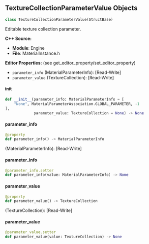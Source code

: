 ## TextureCollectionParameterValue Objects

```python
class TextureCollectionParameterValue(StructBase)
```

Editable texture collection parameter.

**C++ Source:**

- **Module**: Engine
- **File**: MaterialInstance.h

**Editor Properties:** (see get_editor_property/set_editor_property)

- ``parameter_info`` (MaterialParameterInfo):  [Read-Write]
- ``parameter_value`` (TextureCollection):  [Read-Write]

<a id="unreal.TextureCollectionParameterValue.__init__"></a>

#### __init__

```python
def __init__(parameter_info: MaterialParameterInfo = [
    "None", MaterialParameterAssociation.GLOBAL_PARAMETER, -1
],
             parameter_value: TextureCollection = None) -> None
```

<a id="unreal.TextureCollectionParameterValue.parameter_info"></a>

#### parameter_info

```python
@property
def parameter_info() -> MaterialParameterInfo
```

(MaterialParameterInfo):  [Read-Write]

<a id="unreal.TextureCollectionParameterValue.parameter_info"></a>

#### parameter_info

```python
@parameter_info.setter
def parameter_info(value: MaterialParameterInfo) -> None
```

<a id="unreal.TextureCollectionParameterValue.parameter_value"></a>

#### parameter_value

```python
@property
def parameter_value() -> TextureCollection
```

(TextureCollection):  [Read-Write]

<a id="unreal.TextureCollectionParameterValue.parameter_value"></a>

#### parameter_value

```python
@parameter_value.setter
def parameter_value(value: TextureCollection) -> None
```

<a id="unreal.RuntimeVirtualTextureParameterValue"></a>